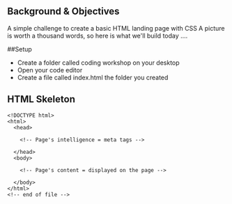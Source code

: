 ## Background & Objectives
A simple challenge to create a basic HTML landing page with CSS 
A picture is worth a thousand words, so here is what we'll build today ....

##Setup 

- Create a folder called coding workshop on your desktop
- Open your code editor 
- Create a file called index.html the folder you created


## HTML Skeleton

```
<!DOCTYPE html>
<html>
  <head>

    <!-- Page's intelligence = meta tags -->

  </head>
  <body>

    <!-- Page's content = displayed on the page -->

  </body>
</html>
<!-- end of file -->
```
